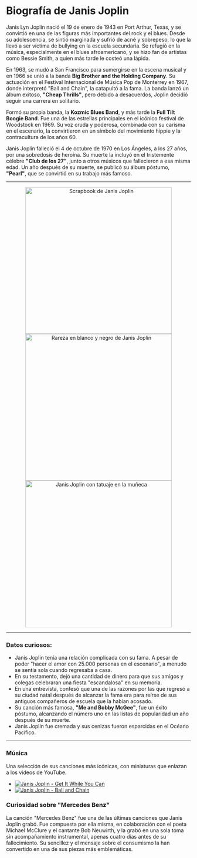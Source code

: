 # Biografía de Janis Joplin

Janis Lyn Joplin nació el 19 de enero de 1943 en Port Arthur, Texas, y se convirtió en una de las figuras más importantes del rock y el blues. Desde su adolescencia, se sintió marginada y sufrió de acné y sobrepeso, lo que la llevó a ser víctima de bullying en la escuela secundaria. Se refugió en la música, especialmente en el blues afroamericano, y se hizo fan de artistas como Bessie Smith, a quien más tarde le costeó una lápida.

En 1963, se mudó a San Francisco para sumergirse en la escena musical y en 1966 se unió a la banda **Big Brother and the Holding Company**. Su actuación en el Festival Internacional de Música Pop de Monterrey en 1967, donde interpretó "Ball and Chain", la catapultó a la fama. La banda lanzó un álbum exitoso, **"Cheap Thrills"**, pero debido a desacuerdos, Joplin decidió seguir una carrera en solitario.

Formó su propia banda, la **Kozmic Blues Band**, y más tarde la **Full Tilt Boogie Band**. Fue una de las estrellas principales en el icónico festival de Woodstock en 1969. Su voz cruda y poderosa, combinada con su carisma en el escenario, la convirtieron en un símbolo del movimiento hippie y la contracultura de los años 60.

Janis Joplin falleció el 4 de octubre de 1970 en Los Ángeles, a los 27 años, por una sobredosis de heroína. Su muerte la incluyó en el tristemente célebre **"Club de los 27"**, junto a otros músicos que fallecieron a esa misma edad. Un año después de su muerte, se publicó su álbum póstumo, **"Pearl"**, que se convirtió en su trabajo más famoso.

---

<p align="center">
    <img src="http://googleusercontent.com/image_collection/image_retrieval/10275914256756108862_0" alt="Scrapbook de Janis Joplin" width="400">
    <br>
    <img src="http://googleusercontent.com/image_collection/image_retrieval/11213640914983382819_0" alt="Rareza en blanco y negro de Janis Joplin" width="400">
    <br>
    <img src="https://i.pinimg.com/736x/3f/50/f0/3f50f08d48b564e66cf4638752b99bbd.jpg" alt="Janis Joplin con tatuaje en la muñeca" width="400">
</p>

---

### **Datos curiosos:**

* Janis Joplin tenía una relación complicada con su fama. A pesar de poder "hacer el amor con 25.000 personas en el escenario", a menudo se sentía sola cuando regresaba a casa.
* En su testamento, dejó una cantidad de dinero para que sus amigos y colegas celebraran una fiesta "escandalosa" en su memoria.
* En una entrevista, confesó que una de las razones por las que regresó a su ciudad natal después de alcanzar la fama era para reírse de sus antiguos compañeros de escuela que la habían acosado.
* Su canción más famosa, **"Me and Bobby McGee"**, fue un éxito póstumo, alcanzando el número uno en las listas de popularidad un año después de su muerte.
* Janis Joplin fue cremada y sus cenizas fueron esparcidas en el Océano Pacífico.

---
### **Música**
Una selección de sus canciones más icónicas, con miniaturas que enlazan a los videos de YouTube.

* [![Janis Joplin - Get It While You Can](https://img.youtube.com/vi/6dM2uzunIXs/hqdefault.jpg)](https://youtu.be/6dM2uzunIXs)
* [![Janis Joplin - Ball and Chain](https://img.youtube.com/vi/-ggFIeg5u1M/hqdefault.jpg)](https://youtu.be/-ggFIeg5u1M)


### **Curiosidad sobre "Mercedes Benz"**

La canción "Mercedes Benz" fue una de las últimas canciones que Janis Joplin grabó. Fue compuesta por ella misma, en colaboración con el poeta Michael McClure y el cantante Bob Neuwirth, y la grabó en una sola toma sin acompañamiento instrumental, apenas cuatro días antes de su fallecimiento. Su sencillez y el mensaje sobre el consumismo la han convertido en una de sus piezas más emblemáticas.
